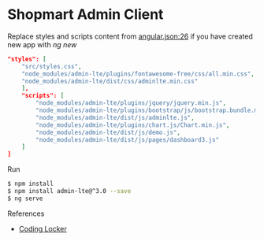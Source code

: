 # Shopmart Admin Client

Replace styles and scripts content from [angular.json:26](https://github.com/prafulpathare/shopmart-admin/blob/master/angular.json) if you have created new app with _ng new_
```json
"styles": [
    "src/styles.css",
    "node_modules/admin-lte/plugins/fontawesome-free/css/all.min.css",
    "node_modules/admin-lte/dist/css/adminlte.min.css"
    ],
    "scripts": [
        "node_modules/admin-lte/plugins/jquery/jquery.min.js",
        "node_modules/admin-lte/plugins/bootstrap/js/bootstrap.bundle.min.js",
        "node_modules/admin-lte/dist/js/adminlte.js",
        "node_modules/admin-lte/plugins/chart.js/Chart.min.js",
        "node_modules/admin-lte/dist/js/demo.js",
        "node_modules/admin-lte/dist/js/pages/dashboard3.js"
    ]
]
```

Run 
```bash
$ npm install
$ npm install admin-lte@^3.0 --save
$ ng serve
```

References
- [Coding Locker](https://www.youtube.com/watch?v=dlBb1Z_8FiI)

